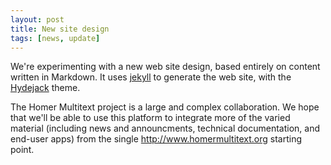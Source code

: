 ```yaml
---
layout: post
title: New site design
tags: [news, update]
---
```



We're experimenting with a new web site design, based entirely on content written in Markdown.  It uses [jekyll](https://jekyllrb.com/) to generate the web site, with the [Hydejack](https://hydejack.com/) theme.

The Homer Multitext project is a large and complex collaboration. We hope that we'll be able to use this platform to integrate more of the varied material (including news and announcments, technical documentation, and end-user apps) from the single <http://www.homermultitext.org> starting point.
